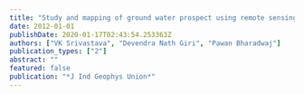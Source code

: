 ```yaml
---
title: "Study and mapping of ground water prospect using remote sensing, GIS and geoelectrical resistivity techniques—a case study of Dhanbad district, Jharkhand, India"
date: 2012-01-01
publishDate: 2020-01-17T02:43:54.253363Z
authors: ["VK Srivastava", "Devendra Nath Giri", "Pawan Bharadwaj"]
publication_types: ["2"]
abstract: ""
featured: false
publication: "*J Ind Geophys Union*"
---
```


